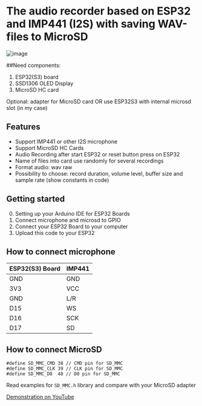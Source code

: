 # The audio recorder based on ESP32 and IMP441 (I2S) with saving WAV-files to MicroSD

![image](https://github.com/user-attachments/assets/2c3cde85-9fc2-4634-b6c5-806b858d65eb)

##Need components:
1) ESP32(S3) board
2) SSD1306 OLED Display
3) MicroSD HC card

Optional: adapter for MicroSD card OR use ESP32S3 with internal microsd slot (in my case)

## Features
- Support IMP441 or other I2S microphone
- Support MicroSD HC Cards
- Audio Recording after start ESP32 or reset button press on ESP32
- Name of files into card use randomly for several recordings
- Format audio: wav raw
- Possibility to choose: record duration, volume level, buffer size and sample rate (show constants in code)

## Getting started

0) Setting up your Arduino IDE for ESP32 Boards
1) Connect microphone and microsd to GPIO
2) Connect your ESP32 Board to your computer
3) Upload this code to your ESP32

## How to connect microphone

| ESP32(S3) Board | IMP441 |
| ----------- | ----------- |
| GND   | GND   |
| 3V3 | VCC   |
| GND | L/R |
| D15    | WS   |
| D16    | SCK  |
| D17    | SD   |

## How to connect MicroSD
```
#define SD_MMC_CMD 38 // CMD pin for SD_MMC
#define SD_MMC_CLK 39 // CLK pin for SD_MMC
#define SD_MMC_D0  40 // D0 pin for SD_MMC
```
Read examples for `SD_MMC.h` library and compare with your MicroSD adapter

[Demonstration on YouTube](https://youtu.be/J6_7y23uscI?si=-QVYGFy7MUHNssFf)
